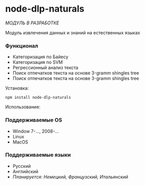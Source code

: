 # node-dlp-naturals

*МОДУЛЬ В РАЗРАБОТКЕ*

Модуль извлечения данных и знаний на естественных языках

### Функционал
* Категоризация по Байесу
* Категоризация по SVM
* Регрессионный анализ текста
* Поиск отпечатков текста на основе 3-gramm shingles tree
* Поиск отпечатков текста на основе 3-gramm shingles tree


Установка:

`npm install node-dlp-naturals`

Использование:



### Поддерживаемые OS
* Window 7-..., 2008-...
* Linux
* MacOS

### Поддерживаемые языки
* Русский
* Английский
* *Планируется: Немецкий, Французский, Итальянский*


